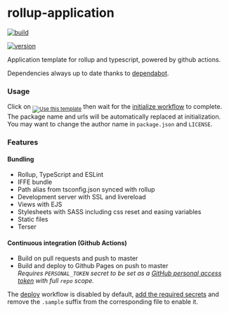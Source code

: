 # rollup-application

[![build](https://github.com/juliendargelos/rollup-application/workflows/build/badge.svg?branch=master)](https://github.com/juliendargelos/rollup-application/actions?workflow=build)
<!-- [![deploy](https://github.com/juliendargelos/rollup-application/workflows/deploy/badge.svg?branch=master)](https://github.com/juliendargelos/rollup-application/actions?workflow=deploy) !-->
[![version](https://img.shields.io/github/package-json/v/juliendargelos/rollup-application)](https://github.com/juliendargelos/rollup-application)

Application template for rollup and typescript, powered by github actions.

Dependencies always up to date thanks to [dependabot](https://dependabot.com).

### Usage

Click on <sub>[![Use this template](https://img.shields.io/badge/-Use%20this%20template-brightgreen)](https://github.com/juliendargelos/rollup-application/generate)</sub> then wait for the [initialize workflow](.github/workflows/initialize.yml) to complete. The package name and urls will be automatically replaced at initialization. You may want to change the author name in `package.json` and `LICENSE`.

### Features

#### Bundling

- Rollup, TypeScript and ESLint
- IFFE bundle
- Path alias from tsconfig.json synced with rollup
- Development server with SSL and livereload
- Views with EJS
- Stylesheets with SASS including css reset and easing variables
- Static files
- Terser

#### Continuous integration (Github Actions)

- Build on pull requests and push to master
- Build and deploy to Github Pages on push to master<br>
  *Requires `PERSONAL_TOKEN` secret to be set as a [GitHub personal access token](https://help.github.com/en/github/authenticating-to-github/creating-a-personal-access-token-for-the-command-line) with full `repo` scope.*

The [deploy](.github/workflows/deploy.yml.sample) workflow is disabled by default, [add the required secrets](https://help.github.com/en/actions/automating-your-workflow-with-github-actions/creating-and-using-encrypted-secrets) and remove the `.sample` suffix from the corresponding file to enable it.
